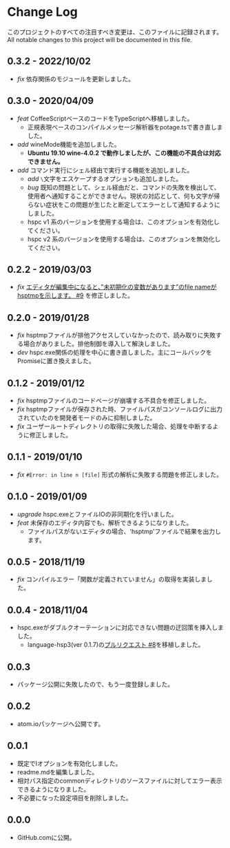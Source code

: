 # Change Log
このプロジェクトのすべての注目すべき変更は、このファイルに記録されます。<br>
All notable changes to this project will be documented in this file.

## 0.3.2 - 2022/10/02
- *fix* 依存関係のモジュールを更新しました。

## 0.3.0 - 2020/04/09
- *feat* CoffeeScriptベースのコードをTypeScriptへ移植しました。
  - 正規表現ベースのコンパイルメッセージ解析器をpotage.tsで書き直しました。
- *add* wineMode機能を追加しました。
  - **Ubuntu 19.10 wine-4.0.2 で動作しましたが、この機能の不具合は対応できません。**
- *add* コマンド実行にシェル経由で実行する機能を追加しました。
  - *add* `\`文字をエスケープするオプションも追加しました。
  - *bug* 既知の問題として、シェル経由だと、コマンドの失敗を検出して、使用者へ通知することができません。現状の対応として、何も文字が帰らない症状をこの問題が生じたと断定してエラーとして通知するようにしました。
  - hspc v1 系のバージョンを使用する場合は、このオプションを有効化してください。
  - hspc v2 系のバージョンを使用する場合は、このオプションを無効化してください。

## 0.2.2 - 2019/03/03
- *fix* [エディタが編集中になると、”未初期化の変数があります”のfile nameがhsptmpを示します。 #9](https://github.com/honobonosun/linter-hsp3/issues/9) を修正しました。

## 0.2.0 - 2019/01/28
- *fix* hsptmpファイルが排他アクセスしていなかったので、読み取りに失敗する場合がありました。排他制御を導入して解決しました。
- *dev* hspc.exe関係の処理を中心に書き直しました。主にコールバックをPromiseに置き換えました。

## 0.1.2 - 2019/01/12
- *fix* hsptmpファイルのコードページが崩壊する不具合を修正しました。
- *fix* hsptmpファイルが保存された時、ファイルパスがコンソールログに出力されていたのを開発者モードのみに抑制しました。
- *fix* ユーザールートディレクトリの取得に失敗した場合、処理を中断するように修正しました。

## 0.1.1 - 2019/01/10
- *fix* `#Error: in line n [file]` 形式の解析に失敗する問題を修正しました。

## 0.1.0 - 2019/01/09
- *upgrade* hspc.exeとファイルIOの非同期化を行いました。
- *feat* 未保存のエディタ内容でも、解析できるようになりました。
  - ファイルパスがないエディタの場合、'hsptmp'ファイルで結果を出力します。

## 0.0.5 - 2018/11/19
- *fix* コンパイルエラー「関数が定義されていません」の取得を実装しました。

## 0.0.4 - 2018/11/04
- hspc.exeがダブルクオーテーションに対応できない問題の迂回策を挿入しました。
  - language-hsp3(ver 0.1.7)の[プルリクエスト #8](https://github.com/honobonosun/language-hsp3/pull/8)を移植しました。

## 0.0.3
- パッケージ公開に失敗したので、もう一度登録しました。

## 0.0.2
- atom.ioパッケージへ公開です。

## 0.0.1
- 既定でIオプションを有効化しました。
- readme.mdを編集しました。
- 相対パス指定のcommonディレクトリのソースファイルに対してエラー表示できるようになりました。
- 不必要になった設定項目を削除しました。

## 0.0.0
- GitHub.comに公開。
